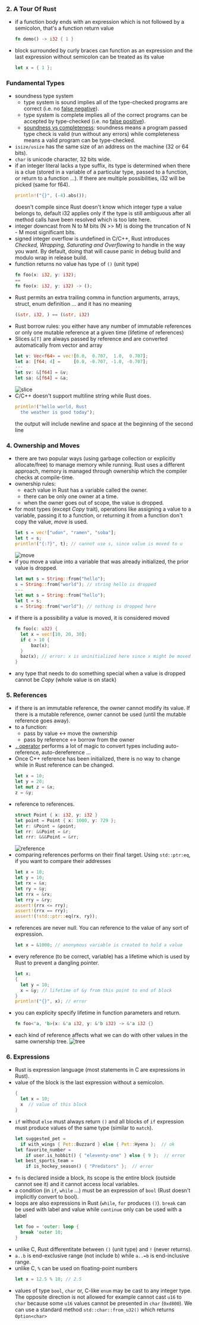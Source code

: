 ### 2. A Tour Of Rust

- if a function body ends with an expression which is not followed by a semicolon, that's a function return value
  ```rust
  fn demo() -> i32 { 1 }
  ```
- block surrounded by curly braces can function as an expression and the last expression without semicolon can be treated as its value
  ```rust
  let x = { 1 };
  ```

### Fundamental Types

- soundness type system
  - type system is sound implies all of the type-checked programs are correct (i.e. no [false negative](https://en.wikipedia.org/wiki/False_positives_and_false_negatives#False_negative_error)).
  - type system is complete implies all of the correct programs can be accepted by type-checked (i.e. no [false positive](https://en.wikipedia.org/wiki/False_positives_and_false_negatives#False_positive_error)).
  - [soundness vs completeness](https://en.wikipedia.org/wiki/Soundness#Relation_to_completeness): soundness means a program passed type check is valid (run without any errors) while completeness means a valid program can be type-checked.
- `isize/usize` has the same size of an address on the machine (32 or 64 bits).
- `char` is unicode character, 32 bits wide.
- if an integer literal lacks a type suffix, its type is determined when there is a clue (stored in a variable of a particular type, passed to a function, or return to a function ...). If there are multiple possibilities, i32 will be picked (same for f64).
  ```rust
  println!("{}", (-4).abs());
  ```
  doesn't compile since Rust doesn't know which integer type a value belongs to, default i32 applies only if the type is still ambiguous after all method calls have been resolved which is too late here.
- integer downcast from N to M bits (N >> M) is doing the truncation of N - M most significant bits.
- signed integer overflow is undefined in C/C++, Rust introduces _Checked, Wrapping, Saturating and Overflowing_ to handle in the way you want. By default, doing that will cause panic in debug build and modulo wrap in release build.
- function returns no value has type of `()` (unit type)
  ```rust
  fn foo(x: i32, y: i32);
  ==
  fn foo(x: i32, y: i32) -> ();
  ```
- Rust permits an extra trailing comma in function arguments, arrays, struct, enum definition ... and it has no meaning
  ```rust
  (&str, i32, ) == (&str, i32)
  ```
- Rust borrow rules: you either have any number of immutable references or only one mutable reference at a given time (lifetime of references)
- Slices `&[T]` are always passed by reference and are converted automatically from vector and array
  ```rust
  let v: Vec<f64> = vec![0.0,  0.707,  1.0,  0.707];
  let a: [f64; 4] =     [0.0, -0.707, -1.0, -0.707];
  ---
  let sv: &[f64] = &v;
  let sa: &[f64] = &a;
  ```
  ![slice](https://i.imgur.com/kM9W5Qh.png)
- C/C++ doesn't support multiline string while Rust does.
  ```rust
  println!("hello world, Rust
    the weather is good today");
  ```
  the output will include newline and space at the beginning of the second line

### 4. Ownership and Moves

- there are two popular ways (using garbage collection or explicitly allocate/free) to manage memory while running. Rust uses a different approach, memory is managed through ownership which the compiler checks at compile-time.
- ownership rules:
  - each value in Rust has a variable called the owner.
  - there can be only one owner at a time.
  - when the owner goes out of scope, the value is dropped.
- for most types (except _Copy_ trait), operations like assigning a value to a variable, passing it to a function, or returning it from a function don't copy the value, _move_ is used.
  ```rust
  let s = vec!["udon", "ramen", "soba"];
  let t = s;
  println!("{:?}", t); // cannot use s, since value is moved to u
  ```
  ![move](https://i.imgur.com/BiEl2by.png)
- if you move a value into a variable that was already initialized, the prior value is dropped.
  ```rust
  let mut s = String::from("hello");
  s = String::from("world"); // string hello is dropped
  ---
  let mut s = String::from("hello");
  let t = s;
  s = String::from("world"); // nothing is dropped here
  ```
- if there is a possibility a value is moved, it is considered moved
  ```rust
  fn foo(c: u32) {
    let x = vec![10, 20, 30];
    if c > 10 {
        baz(x);
    }
    baz(x); // error: x is uninitialized here since x might be moved in if
  }
  ```
- any type that needs to do something special when a value is dropped cannot be _Copy_ (whole value is on stack)

### 5. References

- if there is an immutable reference, the owner cannot modify its value. If there is a mutable reference, owner cannot be used (until the mutable reference goes away).
- to a function:
  - pass by value <-> move the ownership
  - pass by reference <-> borrow from the owner
- [`.` operator](https://doc.rust-lang.org/nomicon/dot-operator.html) performs a lot of magic to convert types including auto-reference, auto-dereference ...
- Once C++ reference has been initialized, there is no way to change while in Rust reference can be changed.
  ```rust
  let x = 10;
  let y = 20;
  let mut z = &x;
  z = &y;
  ```
- reference to references.
  ```rust
  struct Point { x: i32, y: i32 }
  let point = Point { x: 1000, y: 729 };
  let r: &Point = &point;
  let rr: &&Point = &r;
  let rrr: &&&Point = &rr;
  ```
  ![reference](https://i.imgur.com/KelOvgm.png)
- comparing references performs on their final target. Using `std::ptr:eq`, if you want to compare their addresses
  ```rust
  let x = 10;
  let y = 10;
  let rx = &x;
  let ry = &y;
  let rrx = &rx;
  let rry = &ry;
  assert!(rrx <= rry);
  assert!(rrx == rry);
  assert!(!std::ptr::eq(rx, ry));
  ```
- references are never null. You can reference to the value of any sort of expression.
  ```rust
  let x = &1000; // anonymous variable is created to hold a value
  ```
- every reference (to be correct, variable) has a lifetime which is used by Rust to prevent a dangling pointer.
  ```rust
  let x;
  {
    let y = 10;
    x = &y; // lifetime of &y from this point to end of block
  }
  println!("{}", x); // error
  ```
- you can explicity specify lifetime in function parameters and return.
  ```rust
  fn foo<'a, 'b>(x: &'a i32, y: &'b i32) -> &'a i32 {}
  ```
- each kind of reference affects what we can do with other values in the same ownership tree.
  ![tree](https://i.imgur.com/52OG5Au.png)

### 6. Expressions

- Rust is expression language (most statements in C are expressions in Rust).
- value of the block is the last expression without a semicolon.
  ```rust
  {
    let x = 10;
    x  // value of this block
  }
  ```
- `if` without `else` must always return `()` and all blocks of `if` expression must produce values of the same type (similar to `match`).
  ```rust
  let suggested_pet =
    if with_wings { Pet::Buzzard } else { Pet::Hyena };  // ok
  let favorite_number =
      if user.is_hobbit() { "eleventy-one" } else { 9 };  // error
  let best_sports_team =
      if is_hockey_season() { "Predators" };  // error
  ```
- `fn` is declared inside a block, its scope is the entire block (outside cannot see it) and it cannot access local variables.
- a condition (in `if`, `while` ...) must be an expression of `bool` (Rust doesn't implicitly convert to bool).
- loops are also expressions in Rust (`while`, `for` produces `()`). `break` can be used with label and value while `continue` only can be used with a label
  ```rust
  let foo = 'outer: loop {
    break 'outer 10;
  }
  ```
- unlike C, Rust differentitate between `()` (unit type) and `!` (never returns).
- `a..b` is end-exclusive range (not include b) while `a..=b` is end-inclusive range.
- unlike C, `%` can be used on floating-point numbers
  ```rust
  let x = 12.5 % 10; // 2.5
  ```
- values of type `bool`, `char` or, C-like `enum` may be cast to any integer type. The opposite direction is not allowed for example cannot cast `u16` to `char` because some `u16` values cannot be presented in `char` (`0xd800`). We can use a standard method `std::char::from_u32()` which returns `Option<char>`
